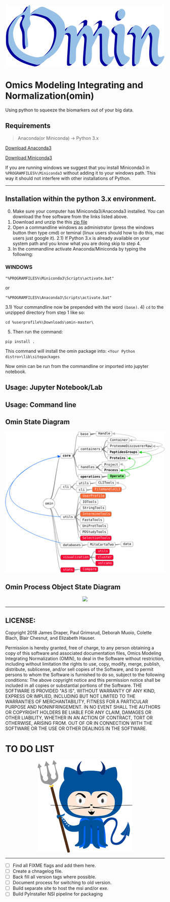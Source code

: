 
<!-- ![logo](https://github.com/dmpio/omin/blob/master/images/omin_lil_horns_logo.png) -->


<p align="center">
  <img src="images/omin_lil_horns_logo_reworked_501px_194px.png" >
</p>

<!--
<center>![logo](images/omin_lil_horns_logo_reworked_501px_194px.png)</center>
-->

# Omics Modeling Integrating and Normalization(omin)
Using python to squeeze the biomarkers out of your big data.

## Requirements

> Anaconda(or Miniconda) -> Python 3.x

[Download Anaconda3](https://docs.anaconda.com/anaconda/install/)

[Download Miniconda3](https://conda.io/miniconda.html)

If you are running windows we suggest that you install Miniconda3 in `%PROGRAMFILES%\Miniconda3` without adding it to your windows path. This way it should not interfere with other installations of Python.


---

## Installation within the python 3.x environment.
0) Make sure your computer has Miniconda3/Anaconda3 installed. You can download the free software from the links listed above.
1) Download and unzip the this [zip file](https://github.com/dmpio/omin/archive/master.zip)
2) Open a commandline windows as administrator (press the windows button then type cmd) or teminal (linux users should how to do this, mac users just google it).
2.1) If Python 3.x is already available on your system path and you know what you are doing skip to step 4.
3)  In the commandline activate Anaconda/Miniconda by typing the following:
### WINDOWS
```
"%PROGRAMFILES%\Miniconda3\Scripts\activate.bat"
```
or
```
"%PROGRAMFILES%\Anaconda3\Scripts\activate.bat"
```
3.1) Your commandline now be prepended with the word `(base)`.
4) `cd` to the unzipped directory from step 1 like so:
```
cd %userprofile%\Downloads\omin-master\
```
5) Then run the command:

```
pip install .
```
This command will install the omin package into: `<Your Python distro>\lib\sitepackages`

Now omin can be run from the commandline or imported into jupyter notebook.

## Usage: Jupyter Notebook/Lab

## Usage: Command line


## Omin State Diagram

<p align="center">
  <img src="/images/omin_state_diagram.svg" >
</p>


## Omin Process Object State Diagram

<p align="center">
  <img src="/images/omin_state_diagram_process.svg" >
</p>

---
## LICENSE:
Copyright 2018 James Draper, Paul Grimsrud, Deborah Muoio, Colette Blach, Blair Chesnut, and Elizabeth Hauser.

Permission is hereby granted, free of charge, to any person obtaining a copy of
this software and associated documentation files, Omics Modeling Integrating
Normalization (OMIN), to deal in the Software without restriction, including
without limitation the rights to use, copy, modify, merge, publish, distribute,
sublicense, and/or sell copies of the Software, and to permit persons to whom
the Software is furnished to do so, subject to the following conditions:
The above copyright notice and this permission notice shall be included in all
copies or substantial portions of the Software.
THE SOFTWARE IS PROVIDED "AS IS", WITHOUT WARRANTY OF ANY KIND, EXPRESS OR
IMPLIED, INCLUDING BUT NOT LIMITED TO THE WARRANTIES OF MERCHANTABILITY,
FITNESS FOR A PARTICULAR PURPOSE AND NONINFRINGEMENT. IN NO EVENT SHALL
THE AUTHORS OR COPYRIGHT HOLDERS BE LIABLE FOR ANY CLAIM, DAMAGES OR OTHER
LIABILITY, WHETHER IN AN ACTION OF CONTRACT, TORT OR OTHERWISE, ARISING FROM.
OUT OF OR IN CONNECTION WITH THE SOFTWARE OR THE USE OR OTHER DEALINGS IN THE
SOFTWARE.

# TO DO LIST
<p align="center">
  <img src="images/duke_octocat_drawing_v1_.300px_292px.png">
</p>

---
- [ ] Find all FIXME flags and add them here.
- [ ] Create a chnagelog file.
- [ ] Back fill all version tags where possible.
- [ ] Document process for switching to old version.
- [ ] Build separate site to host the msi and/or exe.
- [ ] Build PyInstaller NSI pipeline for packaging
